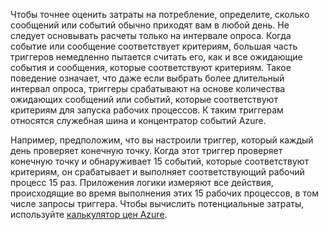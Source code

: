 Чтобы точнее оценить затраты на потребление, определите, сколько сообщений или событий обычно приходят вам в любой день. Не следует основывать расчеты только на интервале опроса. Когда событие или сообщение соответствует критериям, большая часть триггеров немедленно пытается считать его, как и все ожидающие события и сообщения, которые соответствуют критериям. Такое поведение означает, что даже если выбрать более длительный интервал опроса, триггеры срабатывают на основе количества ожидающих сообщений или событий, которые соответствуют критериям для запуска рабочих процессов. К таким триггерам относятся служебная шина и концентратор событий Azure.

Например, предположим, что вы настроили триггер, который каждый день проверяет конечную точку. Когда этот триггер проверяет конечную точку и обнаруживает 15 событий, которые соответствуют критериям, он срабатывает и выполняет соответствующий рабочий процесс 15 раз. Приложения логики измеряют все действия, происходящие во время выполнения этих 15 рабочих процессов, в том числе запросы триггера. Чтобы вычислить потенциальные затраты, используйте [калькулятор цен Azure](https://azure.microsoft.com/pricing/calculator/).